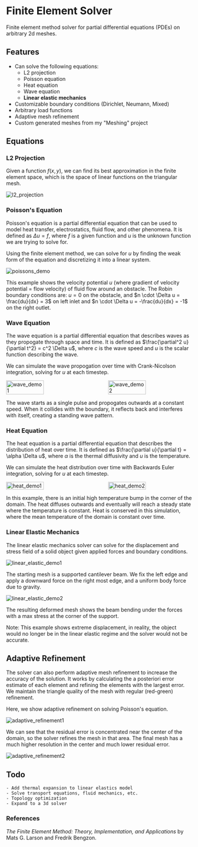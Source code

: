 # Finite Element Solver

Finite element method solver for partial differential equations (PDEs) on arbitrary 2d meshes. 

## Features

- Can solve the following equations:
    - L2 projection
    - Poisson equation
    - Heat equation
    - Wave equation
    - **Linear elastic mechanics**
- Customizable boundary conditions (Dirichlet, Neumann, Mixed)
- Arbitrary load functions
- Adaptive mesh refinement
- Custom generated meshes from my "Meshing" project

## Equations
### L2 Projection
Given a function $f(x, y)$, we can find its best approximation in the finite element space, which is the space of linear functions on the triangular mesh.

![l2_projection](images/l2_projection_demo.png)

### Poisson's Equation
Poisson's equation is a partial differential equation that can be used to model heat transfer, electrostatics, fluid flow, and other phenomena. It is defined as $\Delta u = f$, where $f$ is a given function and $u$ is the unknown function we are trying to solve for. 

Using the finite element method, we can solve for $u$ by finding the weak form of the equation and discretizing it into a linear system. 

![poissons_demo](images/poissons_demo.png)

This example shows the velocity potential $u$ (where gradient of velocity potential = flow velocity) of fluid flow around an obstacle. The Robin boundary conditions are: $u = 0$ on the obstacle, and $n \cdot \Delta u = \frac{du}{dx} = 3$ on left inlet and $n \cdot \Delta u = -\frac{du}{dx} = -1$ on the right outlet. 

### Wave Equation
The wave equation is a partial differential equation that describes waves as they propogate through space and time. It is defined as $\frac{\partial^2 u}{\partial t^2} = c^2 \Delta u$, where $c$ is the wave speed and $u$ is the scalar function describing the wave.

We can simulate the wave propogation over time with Crank-Nicolson integration, solving for $u$ at each timestep.

<div style="display: flex; justify-content: space-between;">
    <img src="images/wave_demo1.png" alt="wave_demo1" width="45%" />
    <img src="images/wave_demo2.png" alt="wave_demo2" width="45%" />
</div>

The wave starts as a single pulse and propogates outwards at a constant speed. When it collides with the boundary, it reflects back and interferes with itself, creating a standing wave pattern.
<!-- TODO: add bc -->

### Heat Equation
The heat equation is a partial differential equation that describes the distribution of heat over time. It is defined as $\frac{\partial u}{\partial t} = \alpha \Delta u$, where $\alpha$ is the thermal diffusivity and $u$ is the temperature.

We can simulate the heat distribution over time with Backwards Euler integration, solving for $u$ at each timestep.

<div style="display: flex; justify-content: space-between;">
    <img src="images/heat_demo1.png" alt="heat_demo1" width="45%" />
    <img src="images/heat_demo2.png" alt="heat_demo2" width="45%" />
</div>

In this example, there is an initial high temperature bump in the corner of the domain. The heat diffuses outwards and eventually will reach a steady state where the temperature is constant. Heat is conserved in this simulation, where the mean temperature of the domain is constant over time.


### Linear Elastic Mechanics
The linear elastic mechanics solver can solve for the displacement and stress field of a solid object given applied forces and boundary conditions. 

![linear_elastic_demo1](images/elastics_demo1.png)

The starting mesh is a supported cantilever beam. We fix the left edge and apply a downward force on the right most edge, and a uniform body force due to gravity.

![linear_elastic_demo2](images/elastics_demo2.png)

The resulting deformed mesh shows the beam bending under the forces with a max stress at the corner of the support. 

Note: This example shows extreme displacement, in reality, the object would no longer be in the linear elastic regime and the solver would not be accurate.

## Adaptive Refinement

The solver can also perform adaptive mesh refinement to increase the accuracy of the solution. It works by calculating the a posteriori error estimate of each element and refining the elements with the largest error. We maintain the triangle quality of the mesh with regular (red-green) refinement.

Here, we show adaptive refinement on solving Poisson's equation.

![adaptive_refinement1](images/poissons_adaptive_refinement1.png)

We can see that the residual error is concentrated near the center of the domain, so the solver refines the mesh in that area. The final mesh has a much higher resolution in the center and much lower residual error.

![adaptive_refinement2](images/poissons_adaptive_refinement2.png)


## Todo
    - Add thermal expansion to linear elastics model
    - Solve transport equations, fluid mechanics, etc.
    - Topology optimization
    - Expand to a 3d solver


### References
*The Finite Element Method: Theory, Implementation, and Applications* by Mats G. Larson and Fredrik Bengzon.
